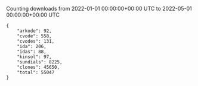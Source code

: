 
Counting downloads from 2022-01-01 00:00:00+00:00 UTC to 2022-05-01 00:00:00+00:00 UTC

```
{
    "arkode": 92,
    "cvode": 558,
    "cvodes": 131,
    "ida": 206,
    "idas": 88,
    "kinsol": 97,
    "sundials": 8225,
    "clones": 45650,
    "total": 55047
}
```
